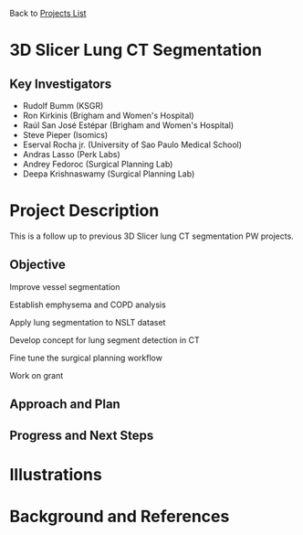 Back to [Projects List](../../README.md#ProjectsList)

# 3D Slicer Lung CT Segmentation

## Key Investigators

- Rudolf Bumm (KSGR)
- Ron Kirkinis (Brigham and Women's Hospital)
- Raúl San José Estépar (Brigham and Women's Hospital)
- Steve Pieper (Isomics)
- Eserval Rocha jr. (University of Sao Paulo Medical School)
- Andras Lasso (Perk Labs)
- Andrey Fedoroc (Surgical Planning Lab)
- Deepa Krishnaswamy (Surgical Planning Lab)

# Project Description

This is a follow up to previous 3D Slicer lung CT segmentation PW projects. 

## Objective

Improve vessel segmentation

Establish emphysema and COPD analysis

Apply lung segmentation to NSLT dataset 

Develop concept for lung segment detection in CT

Fine tune the surgical planning workflow 

Work on grant


## Approach and Plan


## Progress and Next Steps


# Illustrations


# Background and References


<!-- If you developed any software, include link to the source code repository. If possible, also add links to sample data, and to any relevant publications. -->
